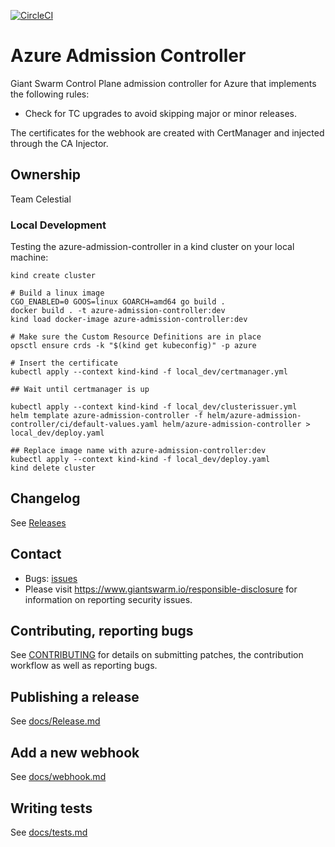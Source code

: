 [![CircleCI](https://circleci.com/gh/giantswarm/azure-admission-controller.svg?style=svg)](https://circleci.com/gh/giantswarm/admission-controller)

# Azure Admission Controller

Giant Swarm Control Plane admission controller for Azure that implements the following rules:

- Check for TC upgrades to avoid skipping major or minor releases. 

The certificates for the webhook are created with CertManager and injected through the CA Injector.

## Ownership

Team Celestial

### Local Development

Testing the azure-admission-controller in a kind cluster on your local machine:

```nohighlight
kind create cluster

# Build a linux image
CGO_ENABLED=0 GOOS=linux GOARCH=amd64 go build .
docker build . -t azure-admission-controller:dev
kind load docker-image azure-admission-controller:dev

# Make sure the Custom Resource Definitions are in place
opsctl ensure crds -k "$(kind get kubeconfig)" -p azure

# Insert the certificate
kubectl apply --context kind-kind -f local_dev/certmanager.yml

## Wait until certmanager is up

kubectl apply --context kind-kind -f local_dev/clusterissuer.yml
helm template azure-admission-controller -f helm/azure-admission-controller/ci/default-values.yaml helm/azure-admission-controller > local_dev/deploy.yaml

## Replace image name with azure-admission-controller:dev
kubectl apply --context kind-kind -f local_dev/deploy.yaml
kind delete cluster
```

## Changelog

See [Releases](https://github.com/giantswarm/azure-admission-controller/releases)

## Contact

- Bugs: [issues](https://github.com/giantswarm/azure-admission-controller/issues)
- Please visit https://www.giantswarm.io/responsible-disclosure for information on reporting security issues.

## Contributing, reporting bugs

See [CONTRIBUTING](CONTRIBUTING.md) for details on submitting patches, the
contribution workflow as well as reporting bugs.

## Publishing a release

See [docs/Release.md](https://github.com/giantswarm/azure-admission-controller/blob/master/docs/release.md)

## Add a new webhook

See [docs/webhook.md](https://github.com/giantswarm/azure-admission-controller/blob/master/docs/webhook.md)

## Writing tests

See [docs/tests.md](https://github.com/giantswarm/azure-admission-controller/blob/master/docs/tests.md)
